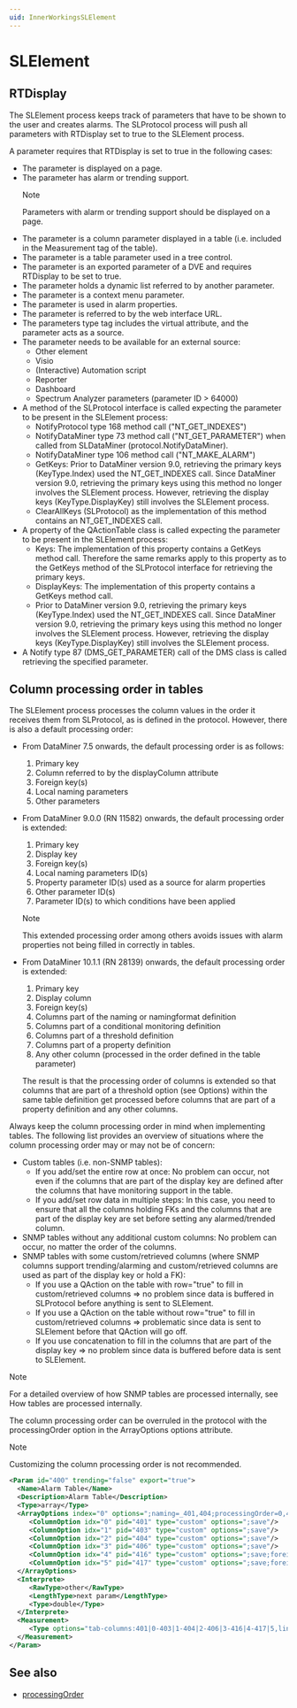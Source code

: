 ```yaml
---
uid: InnerWorkingsSLElement
---
```


# SLElement

## RTDisplay

The SLElement process keeps track of parameters that have to be shown to the user and creates alarms. The SLProtocol process will push all parameters with RTDisplay set to true to the SLElement process.

A parameter requires that RTDisplay is set to true in the following cases:

- The parameter is displayed on a page.
- The parameter has alarm or trending support.
  > [!NOTE]
  > Parameters with alarm or trending support should be displayed on a page.
- The parameter is a column parameter displayed in a table (i.e. included in the Measurement tag of the table).
- The parameter is a table parameter used in a tree control.
- The parameter is an exported parameter of a DVE and requires RTDisplay to be set to true.
- The parameter holds a dynamic list referred to by another parameter.
- The parameter is a context menu parameter.
- The parameter is used in alarm properties.
- The parameter is referred to by the web interface URL.
- The parameters type tag includes the virtual attribute, and the parameter acts as a source.
- The parameter needs to be available for an external source:
  - Other element
  - Visio
  - (Interactive) Automation script
  - Reporter
  - Dashboard
  - Spectrum Analyzer parameters (parameter ID > 64000)
- A method of the SLProtocol interface is called expecting the parameter to be present in the SLElement process:
  - NotifyProtocol type 168 method call ("NT_GET_INDEXES")
  - NotifyDataMiner type 73 method call ("NT_GET_PARAMETER") when called from SLDataMiner (protocol.NotifyDataMiner).
  - NotifyDataMiner type 106 method call ("NT_MAKE_ALARM")
  - GetKeys: Prior to DataMiner version 9.0, retrieving the primary keys (KeyType.Index) used the NT_GET_INDEXES call. Since DataMiner version 9.0, retrieving the primary keys using this method no longer involves the SLElement process. However, retrieving the display keys (KeyType.DisplayKey) still involves the SLElement process.
  - ClearAllKeys (SLProtocol) as the implementation of this method contains an NT_GET_INDEXES call.
- A property of the QActionTable class is called expecting the parameter to be present in the SLElement process:
  - Keys: The implementation of this property contains a GetKeys method call. Therefore the same remarks apply to this property as to the GetKeys method of the SLProtocol interface for retrieving the primary keys.
  - DisplayKeys: The implementation of this property contains a GetKeys method call.
  - Prior to DataMiner version 9.0, retrieving the primary keys (KeyType.Index) used the NT_GET_INDEXES call. Since DataMiner version 9.0, retrieving the primary keys using this method no longer involves the SLElement process. However, retrieving the display keys (KeyType.DisplayKey) still involves the SLElement process.
- A Notify type 87 (DMS_GET_PARAMETER) call of the DMS class is called retrieving the specified parameter.

## Column processing order in tables

The SLElement process processes the column values in the order it receives them from SLProtocol, as is defined in the protocol. However, there is also a default processing order:

- From DataMiner 7.5 onwards, the default processing order is as follows:
  1. Primary key
  1. Column referred to by the displayColumn attribute
  1. Foreign key(s)
  1. Local naming parameters
  1. Other parameters
- From DataMiner 9.0.0 (RN 11582) onwards, the default processing order is extended:
  1. Primary key
  1. Display key
  1. Foreign key(s)
  1. Local naming parameters ID(s)
  1. Property parameter ID(s) used as a source for alarm properties
  1. Other parameter ID(s)
  1. Parameter ID(s) to which conditions have been applied
  > [!NOTE]
  > This extended processing order among others avoids issues with alarm properties not being filled in correctly in tables.
- From DataMiner 10.1.1 (RN 28139) onwards, the default processing order is extended:
  1. Primary key
  1. Display column
  1. Foreign key(s)
  1. Columns part of the naming or namingformat definition
  1. Columns part of a conditional monitoring definition
  1. Columns part of a threshold definition
  1. Columns part of a property definition
  1. Any other column (processed in the order defined in the table parameter)

  The result is that the processing order of columns is extended so that columns that are part of a threshold option (see Options) within the same table definition get processed before columns that are part of a property definition and any other columns.

Always keep the column processing order in mind when implementing tables. The following list provides an overview of situations where the column processing order may or may not be of concern:

- Custom tables (i.e. non-SNMP tables):
  - If you add/set the entire row at once: No problem can occur, not even if the columns that are part of the display key are defined after the columns that have monitoring support in the table.
  - If you add/set row data in multiple steps: In this case, you need to ensure that all the columns holding FKs and the columns that are part of the display key are set before setting any alarmed/trended column.
- SNMP tables without any additional custom columns: No problem can occur, no matter the order of the columns.
- SNMP tables with some custom/retrieved columns (where SNMP columns support trending/alarming and custom/retrieved columns are used as part of the display key or hold a FK):
  - If you use a QAction on the table with row="true" to fill in custom/retrieved columns => no problem since data is buffered in SLProtocol before anything is sent to SLElement.
  - If you use a QAction on the table without row="true" to fill in custom/retrieved columns => problematic since data is sent to SLElement before that QAction will go off.
  - If you use concatenation to fill in the columns that are part of the display key => no problem since data is buffered before data is sent to SLElement.

> [!NOTE]
> For a detailed overview of how SNMP tables are processed internally, see How tables are processed internally.

The column processing order can be overruled in the protocol with the processingOrder option in the ArrayOptions options attribute.

> [!NOTE]
> Customizing the column processing order is not recommended.

```xml
<Param id="400" trending="false" export="true">
  <Name>Alarm Table</Name>
  <Description>Alarm Table</Description>
  <Type>array</Type>
  <ArrayOptions index="0" options=";naming=_401,404;processingOrder=0,4,5,1,2,3">
     <ColumnOption idx="0" pid="401" type="custom" options=";save"/>
     <ColumnOption idx="1" pid="403" type="custom" options=";save"/>
     <ColumnOption idx="2" pid="404" type="custom" options=";save"/>
     <ColumnOption idx="3" pid="406" type="custom" options=";save"/>
     <ColumnOption idx="4" pid="416" type="custom" options=";save;foreignKey=1200"/>
     <ColumnOption idx="5" pid="417" type="custom" options=";save;foreignKey=1300"/>
  </ArrayOptions>
  <Interprete>
     <RawType>other</RawType>
     <LengthType>next param</LengthType>
     <Type>double</Type>
  </Interprete>
  <Measurement>
     <Type options="tab-columns:401|0-403|1-404|2-406|3-416|4-417|5,lines:30,width:100-100-100-100-100-100,sort:STRING">table</Type>
  </Measurement>
</Param>
```

## See also

- [processingOrder](xref:Protocol.Params.Param.ArrayOptions-options#processingorder)
